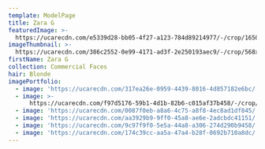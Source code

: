 ```yaml
---
template: ModelPage
title: Zara G
featuredImage: >-
  https://ucarecdn.com/e5339d28-bb05-4f27-a123-784d89214977/-/crop/1650x783/0,93/-/preview/
imageThumbnail: >-
  https://ucarecdn.com/386c2552-0e99-4171-ad3f-2e250193aec9/-/crop/568x806/41,0/-/preview/
firstName: Zara G
collection: Commercial Faces
hair: Blonde
imagePortfolio:
  - image: 'https://ucarecdn.com/317ea26e-0959-4439-8016-4d857182e6bc/'
  - image: >-
      https://ucarecdn.com/f97d5176-59b1-4d1b-82b6-c015af37b458/-/crop/649x1032/49,57/-/preview/
  - image: 'https://ucarecdn.com/0087f0eb-a8a6-4c75-a8f8-4ec8ad1df845/'
  - image: 'https://ucarecdn.com/aa3929b9-9ff0-45a8-ae6e-2adcbdc41151/'
  - image: 'https://ucarecdn.com/9c97f9f0-5e5a-44a8-a306-274d290b9458/'
  - image: 'https://ucarecdn.com/174c39cc-aa5a-47a4-b28f-0692b710a8dc/'
---
```


